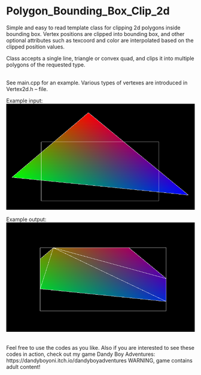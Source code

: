 # Polygon_Bounding_Box_Clip_2d

Simple and easy to read template class for clipping 2d polygons inside bounding box. Vertex positions are clipped into bounding box, and other optional attributes such as texcoord and color are interpolated based on the clipped position values. <br/>

Class accepts a single line, triangle or convex quad, and clips it into multiple polygons of the requested type. <br/><br/>

See main.cpp for an example. Various types of vertexes are introduced in Vertex2d.h – file. <br/>

Example input: <br/>
![alt text](https://github.com/BrakusSkullgear/Polygon_Bounding_Box_Clip_2d/blob/main/Images/initial_input.png?raw=true)

Example output:  <br/>
![alt text](https://github.com/BrakusSkullgear/Polygon_Bounding_Box_Clip_2d/blob/main/Images/clipped_output.png?raw=true)

<br/>
Feel free to use the codes as you like. Also if you are interested to see these codes in action, check out my game Dandy Boy Adventures: https://dandyboyoni.itch.io/dandyboyadventures WARNING, game contains adult content!
